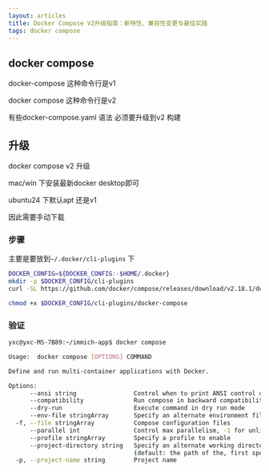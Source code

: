 ```yaml
---
layout: articles
title: Docker Compose V2升级指南：新特性、兼容性变更与最佳实践
tags: docker compose
---
```


## docker compose

docker-compose 这种命令行是v1

docker compose 这种命令行是v2


有些docker-compose.yaml 语法 必须要升级到v2 构建

## 升级


docker compose v2 升级

mac/win 下安装最新docker desktop即可

ubuntu24 下默认apt 还是v1


因此需要手动下载


### 步骤


主要是要放到`~/.docker/cli-plugins` 下

```bash
DOCKER_CONFIG=${DOCKER_CONFIG:-$HOME/.docker}
mkdir -p $DOCKER_CONFIG/cli-plugins
curl -SL https://github.com/docker/compose/releases/download/v2.18.1/docker-compose-linux-x86_64 -o $DOCKER_CONFIG/cli-plugins/docker-compose

chmod +x $DOCKER_CONFIG/cli-plugins/docker-compose

```


### 验证
```bash
yxc@yxc-MS-7B89:~/immich-app$ docker compose

Usage:  docker compose [OPTIONS] COMMAND

Define and run multi-container applications with Docker.

Options:
      --ansi string                Control when to print ANSI control characters ("never"|"always"|"auto") (default "auto")
      --compatibility              Run compose in backward compatibility mode
      --dry-run                    Execute command in dry run mode
      --env-file stringArray       Specify an alternate environment file.
  -f, --file stringArray           Compose configuration files
      --parallel int               Control max parallelism, -1 for unlimited (default -1)
      --profile stringArray        Specify a profile to enable
      --project-directory string   Specify an alternate working directory
                                   (default: the path of the, first specified, Compose file)
  -p, --project-name string        Project name
```